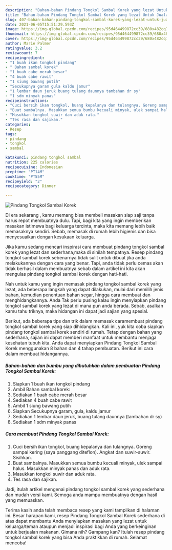 ```yaml
---
description: "Bahan-bahan Pindang Tongkol Sambal Korek yang lezat Untuk Jualan"
title: "Bahan-bahan Pindang Tongkol Sambal Korek yang lezat Untuk Jualan"
slug: 407-bahan-bahan-pindang-tongkol-sambal-korek-yang-lezat-untuk-jualan
date: 2021-06-05T15:51:29.593Z
image: https://img-global.cpcdn.com/recipes/95d464499872cc39/680x482cq70/pindang-tongkol-sambal-korek-foto-resep-utama.jpg
thumbnail: https://img-global.cpcdn.com/recipes/95d464499872cc39/680x482cq70/pindang-tongkol-sambal-korek-foto-resep-utama.jpg
cover: https://img-global.cpcdn.com/recipes/95d464499872cc39/680x482cq70/pindang-tongkol-sambal-korek-foto-resep-utama.jpg
author: Marie Palmer
ratingvalue: 3.2
reviewcount: 7
recipeingredient:
- "1 buah ikan tongkol pindang"
- " Bahan sambal korek"
- "1 buah cabe merah besar"
- "4 buah cabe rawit"
- "1 siung bawang putih"
- "Secukupnya garam gula kaldu jamur"
- "1 lembar daun jeruk buang tulang daunnya tambahan dr sy"
- "1 sdm minyak panas"
recipeinstructions:
- "Cuci bersih ikan tongkol, buang kepalanya dan tulangnya. Goreng sampai kering (saya panggang diteflon). Angkat dan suwir-suwir. Sisihkan."
- "Buat sambalnya. Masukkan semua bumbu kecuali minyak, ulek sampai halus. Masukkan minyak panas dan aduk rata."
- "Masukkan tongkol suwir dan aduk rata."
- "Tes rasa dan sajikan."
categories:
- Resep
tags:
- pindang
- tongkol
- sambal

katakunci: pindang tongkol sambal 
nutrition: 225 calories
recipecuisine: Indonesian
preptime: "PT14M"
cooktime: "PT55M"
recipeyield: "2"
recipecategory: Dinner

---
```



![Pindang Tongkol Sambal Korek](https://img-global.cpcdn.com/recipes/95d464499872cc39/680x482cq70/pindang-tongkol-sambal-korek-foto-resep-utama.jpg)

Di era  sekarang , kamu memang bisa membeli masakan siap saji tanpa harus repot membuatnya dulu. Tapi, bagi kita yang ingin memberikan masakan istimewa bagi keluarga tercinta, maka kita memang lebih baik memasaknya sendiri. Sebab, memasak di rumah lebih higienis dan bisa menyesuaikan dengan kesukaan keluarga.

Jika kamu sedang mencari inspirasi cara membuat pindang tongkol sambal korek yang lezat dan sederhana,maka di sinilah tempatnya. Resep pindang tongkol sambal korek  sebenarnya tidak sulit untuk dibuat jika anda melakukannya dengan cara yang benar. Tapi, anda tidak perlu cemas akan tidak berhasil dalam membuatnya 
sebab dalam artikel ini kita akan mengulas pindang tongkol sambal korek dengan hati-hati.  



Nah untuk kamu yang ingin memasak pindang tongkol sambal korek yang lezat, ada beberapa langkah yang dapat dilakukan, mulai dari memilih jenis bahan, kemudian penentuan bahan segar, hingga cara membuat dan menghidangkannya. Anda Tak perlu pusing kalau ingin menyiapkan pindang tongkol sambal korek yang lezat di mana pun anda berada. Sebab, asalkan kamu  tahu triknya, maka hidangan ini dapat jadi sajian yang spesial.

Berikut, ada beberapa tips dan trik dalam memasak caramembuat pindang tongkol sambal korek yang siap dihidangkan. Kali ini, yuk kita coba siapkan pindang tongkol sambal korek sendiri di rumah. Tetap dengan bahan yang sederhana, sajian ini dapat memberi manfaat untuk membantu menjaga kesehatan tubuh kita. Anda dapat menyiapkan Pindang Tongkol Sambal Korek menggunakan 8 bahan dan 4 tahap pembuatan. Berikut ini cara dalam membuat hidangannya.

<!--inarticleads1-->

##### Bahan-bahan dan bumbu yang dibutuhkan dalam pembuatan Pindang Tongkol Sambal Korek:

1. Siapkan 1 buah ikan tongkol pindang
1. Ambil  Bahan sambal korek:
1. Sediakan 1 buah cabe merah besar
1. Sediakan 4 buah cabe rawit
1. Ambil 1 siung bawang putih
1. Siapkan Secukupnya garam, gula, kaldu jamur
1. Sediakan 1 lembar daun jeruk, buang tulang daunnya (tambahan dr sy)
1. Sediakan 1 sdm minyak panas




<!--inarticleads2-->

##### Cara membuat Pindang Tongkol Sambal Korek:

1. Cuci bersih ikan tongkol, buang kepalanya dan tulangnya. Goreng sampai kering (saya panggang diteflon). Angkat dan suwir-suwir. Sisihkan.
1. Buat sambalnya. Masukkan semua bumbu kecuali minyak, ulek sampai halus. Masukkan minyak panas dan aduk rata.
1. Masukkan tongkol suwir dan aduk rata.
1. Tes rasa dan sajikan.




Jadi, itulah artikel mengenai  pindang tongkol sambal korek  yang sederhana dan mudah versi kami. Semoga anda mampu membuatnya dengan hasil yang memuaskan. 

Terima kasih anda telah membaca resep yang kami tampilkan di halaman ini. Besar harapan kami, resep  Pindang Tongkol Sambal Korek sederhana di atas dapat membantu Anda menyiapkan masakan yang lezat untuk keluarga/teman ataupun menjadi inspirasi bagi Anda yang berkeinginan untuk berjualan makanan. Gimana nih? Gampang kan? Itulah resep pindang tongkol sambal korek yang bisa Anda praktikkan di rumah. Selamat mencoba!

